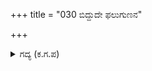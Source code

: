 +++
title = "030 ಬಿದ್ದುದೇ ಫಲುಗುಣನ"

+++

<details><summary>ಗದ್ಯ (ಕ.ಗ.ಪ) </summary>

30. ನಿಜವಾಗಿಯೂ ಅರ್ಜುನನ ತಲೆ ಹೋಯಿತು ಎಂದು ಭಾವಿಸಿದ ಭೀಮ ಮೊದಲಾದವರು" ಅರ್ಜುನನ ತಲೆ ನೆಲಕ್ಕೆ ಬಿದ್ದು ಹೋಯಿತೇ. ನಮ್ಮ ಆಟಗಳೆಲ್ಲಾ ಮುಳುಗಿ ಹೋಯಿತೇ, ಜಯವಧು ನಮ್ಮ ಯುದ್ಧದಲ್ಲಿ ಒಳಿತನ್ನು ಮಾಡದೆ ಓಡಿ ಹೋದಳೆ, ದ್ರೌಪದಿಯು ಇದನ್ನು ಹೇಗೆ ಕೇಳಿಸಿಕೊಳ್ಳುತ್ತಾಳೆ? ಧರ್ಮರಾಯನ ಸಂಪತ್ತೇ ಮುಳುಗಿ ಹೋಯಿತಲ್ಲಾ. ಇದನ್ನು ನೋಡಿದ ಮೇಲೂ ನಮ್ಮ ಪ್ರಾಣ ದೇಹವನ್ನು ಇನ್ನೂ ಬಿಡದೇ ಇದೆಯಲ್ಲಾ "ಎಂದು ದುಃಖಿಸಿದರು.
</details>

